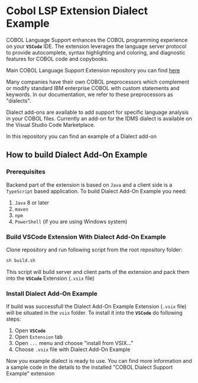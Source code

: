 # Cobol LSP Extension Dialect Example

COBOL Language Support enhances the COBOL programming experience on your **`VSCode`** IDE. The extension leverages the language server protocol to provide autocomplete, syntax highlighting and coloring, and diagnostic features for COBOL code and copybooks.

Main COBOL Language Support Extension repository you can find [here](https://github.com/eclipse-che4z/che-che4z-lsp-for-cobol)

Many companies have their own COBOL preprocessors which complement or modify standard IBM enterprise COBOL with custom statements and keywords. In our documentation, we refer to these preprocessors as "dialects".

Dialect add-ons are available to add support for specific language analysis in your COBOL files. Currently an add-on for the IDMS dialect is available on the Visual Studio Code Marketplace.

In this repository you can find an example of a Dialect add-on

## How to build Dialect Add-On Example

### Prerequisites

Backend part of the extension is based on `Java` and a client side is a `TypeScript` based application.
To build Dialect Add-On Example you need:

1. `Java` 8 or later
1. `maven`
1. `npm`
1. `PowerShell` (if you are using Windows system)

### Build VSCode Extension With Dialect Add-On Example

Clone repository and run following script from the root repository folder:

```bash
sh build.sh
```

This script will build server and client parts of the extension and pack them into the **`VSCode`** Extension (`.vsix` file)

### Install Dialect Add-On Example

If build was successfull the Dialect Add-On Example Extension (`.vsix` file) will be situated in the `vsix` folder.
To install it into the **`VSCode`** do following steps:

1. Open **`VSCode`**
1. Open `Extension` tab
1. Open `...` menu and choose "install from VSIX..."
1. Choose `.vsix` file with Dialect Add-On Example

Now you example dialect is ready to use.
You can find more information and a sample code in the details to the installed "COBOL Dialect Support Example" extension

